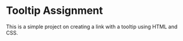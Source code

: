 # Tooltip Assignment

This is a simple project on creating a link with a tooltip using HTML and CSS.
